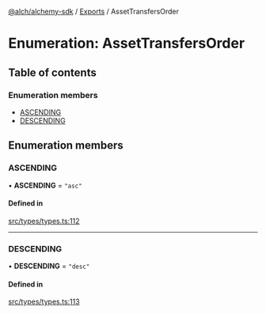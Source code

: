 [@alch/alchemy-sdk](../README.md) / [Exports](../modules.md) / AssetTransfersOrder

# Enumeration: AssetTransfersOrder

## Table of contents

### Enumeration members

- [ASCENDING](AssetTransfersOrder.md#ascending)
- [DESCENDING](AssetTransfersOrder.md#descending)

## Enumeration members

### ASCENDING

• **ASCENDING** = `"asc"`

#### Defined in

[src/types/types.ts:112](https://github.com/alchemyplatform/alchemy-sdk-js/blob/598aca2/src/types/types.ts#L112)

___

### DESCENDING

• **DESCENDING** = `"desc"`

#### Defined in

[src/types/types.ts:113](https://github.com/alchemyplatform/alchemy-sdk-js/blob/598aca2/src/types/types.ts#L113)
